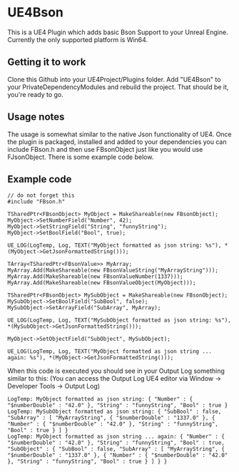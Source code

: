 # UE4Bson
This is a UE4 Plugin which adds basic Bson Support to your Unreal Engine.
Currently the only supported platform is Win64.

## Getting it to work
Clone this Github into your UE4Project/Plugins folder. Add "UE4Bson" to your PrivateDependencyModules and rebuild the project. That should be it, you're ready to go.

## Usage notes
The usage is somewhat similar to the native Json functionality of UE4. Once the plugin is packaged, installed and added to your dependencies you can include FBson.h and then use FBsonObject just like you would use FJsonObject. There is some example code below.

## Example code
```
// do not forget this
#include "FBson.h"

TSharedPtr<FBsonObject> MyObject = MakeShareable(new FBsonObject);
MyObject->SetNumberField("Number", 42);
MyObject->SetStringField("String", "funnyString");
MyObject->SetBoolField("Bool", true);

UE_LOG(LogTemp, Log, TEXT("MyObject formatted as json string: %s"), *(MyObject->GetJsonFormattedString()));

TArray<TSharedPtr<FBsonValue>> MyArray;
MyArray.Add(MakeShareable(new FBsonValueString("MyArrayString")));
MyArray.Add(MakeShareable(new FBsonValueNumber(1337)));
MyArray.Add(MakeShareable(new FBsonValueObject(MyObject)));

TSharedPtr<FBsonObject> MySubObject = MakeShareable(new FBsonObject);
MySubObject->SetBoolField("SubBool", false);
MySubObject->SetArrayField("SubArray", MyArray);

UE_LOG(LogTemp, Log, TEXT("MySubObject formatted as json string: %s"), *(MySubObject->GetJsonFormattedString()));

MyObject->SetObjectField("SubObject", MySubObject);

UE_LOG(LogTemp, Log, TEXT("MyObject formatted as json string ... again: %s"), *(MyObject->GetJsonFormattedString()));
```

When this code is executed you should see in your Output Log something similar to this:
(You can access the Output Log UE4 editor via Window -> Developer Tools -> Output Log)
```
LogTemp: MyObject formatted as json string: { "Number" : { "$numberDouble" : "42.0" }, "String" : "funnyString", "Bool" : true }
LogTemp: MySubObject formatted as json string: { "SubBool" : false, "SubArray" : [ "MyArrayString", { "$numberDouble" : "1337.0" }, { "Number" : { "$numberDouble" : "42.0" }, "String" : "funnyString", "Bool" : true } ] }
LogTemp: MyObject formatted as json string ... again: { "Number" : { "$numberDouble" : "42.0" }, "String" : "funnyString", "Bool" : true, "SubObject" : { "SubBool" : false, "SubArray" : [ "MyArrayString", { "$numberDouble" : "1337.0" }, { "Number" : { "$numberDouble" : "42.0" }, "String" : "funnyString", "Bool" : true } ] } }
```
